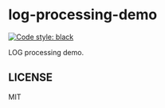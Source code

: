 # log-processing-demo
[![Code style: black](https://img.shields.io/badge/code%20style-black-000000.svg)](https://github.com/psf/black)

LOG processing demo.


## LICENSE
MIT
